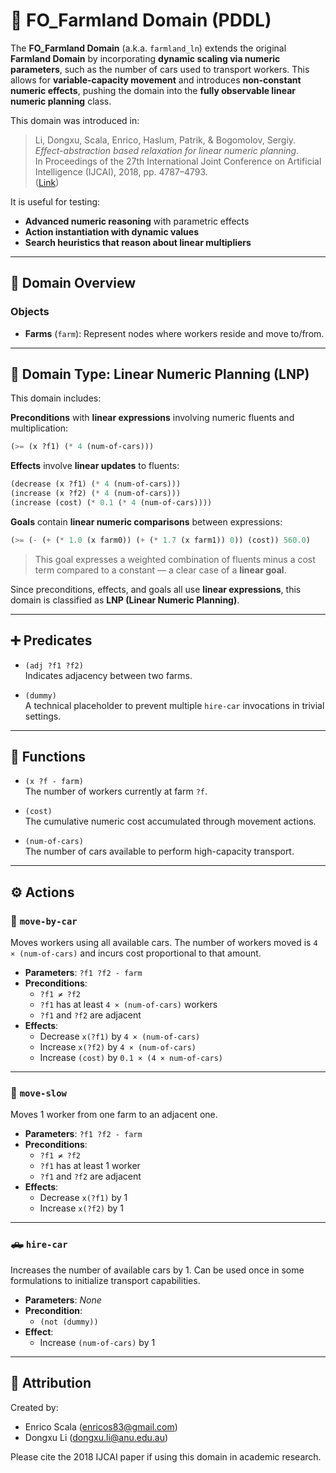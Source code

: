 # 🚜 FO_Farmland Domain (PDDL)

The **FO_Farmland Domain** (a.k.a. `farmland_ln`) extends the original **Farmland Domain** by incorporating **dynamic scaling via numeric parameters**, such as the number of cars used to transport workers. This allows for **variable-capacity movement** and introduces **non-constant numeric effects**, pushing the domain into the **fully observable linear numeric planning** class.

This domain was introduced in:

> Li, Dongxu, Scala, Enrico, Haslum, Patrik, & Bogomolov, Sergiy.  
> *Effect-abstraction based relaxation for linear numeric planning*.  
> In Proceedings of the 27th International Joint Conference on Artificial Intelligence (IJCAI), 2018, pp. 4787–4793.  
> ([Link](https://www.ijcai.org/proceedings/2018/0667.pdf))

It is useful for testing:
- **Advanced numeric reasoning** with parametric effects
- **Action instantiation with dynamic values**
- **Search heuristics that reason about linear multipliers**

---

## 📂 Domain Overview

### Objects

- **Farms** (`farm`): Represent nodes where workers reside and move to/from.

---

## 📌 Domain Type: Linear Numeric Planning (LNP)

This domain includes:

**Preconditions** with **linear expressions** involving numeric fluents and multiplication:
```lisp
(>= (x ?f1) (* 4 (num-of-cars)))
```

**Effects** involve **linear updates** to fluents:
```lisp
(decrease (x ?f1) (* 4 (num-of-cars)))
(increase (x ?f2) (* 4 (num-of-cars)))
(increase (cost) (* 0.1 (* 4 (num-of-cars))))
```

**Goals** contain **linear numeric comparisons** between expressions:
```lisp
(>= (- (+ (* 1.0 (x farm0)) (+ (* 1.7 (x farm1)) 0)) (cost)) 560.0)
```

> This goal expresses a weighted combination of fluents minus a cost term compared to a constant — a clear case of a **linear goal**.

Since preconditions, effects, and goals all use **linear expressions**, this domain is classified as **LNP (Linear Numeric Planning)**.

---

## ➕ Predicates

- `(adj ?f1 ?f2)`  
  Indicates adjacency between two farms.

- `(dummy)`  
  A technical placeholder to prevent multiple `hire-car` invocations in trivial settings.

---

## 🔢 Functions

- `(x ?f - farm)`  
  The number of workers currently at farm `?f`.

- `(cost)`  
  The cumulative numeric cost accumulated through movement actions.

- `(num-of-cars)`  
  The number of cars available to perform high-capacity transport.

---

## ⚙️ Actions

### 🚗 `move-by-car`
Moves workers using all available cars. The number of workers moved is `4 × (num-of-cars)` and incurs cost proportional to that amount.

- **Parameters**: `?f1 ?f2 - farm`
- **Preconditions**:
  - `?f1 ≠ ?f2`
  - `?f1` has at least `4 × (num-of-cars)` workers
  - `?f1` and `?f2` are adjacent
- **Effects**:
  - Decrease `x(?f1)` by `4 × (num-of-cars)`
  - Increase `x(?f2)` by `4 × (num-of-cars)`
  - Increase `(cost)` by `0.1 × (4 × num-of-cars)`

---

### 🐢 `move-slow`
Moves 1 worker from one farm to an adjacent one.

- **Parameters**: `?f1 ?f2 - farm`
- **Preconditions**:
  - `?f1 ≠ ?f2`
  - `?f1` has at least 1 worker
  - `?f1` and `?f2` are adjacent
- **Effects**:
  - Decrease `x(?f1)` by 1
  - Increase `x(?f2)` by 1

---

### 🛻 `hire-car`
Increases the number of available cars by 1. Can be used once in some formulations to initialize transport capabilities.

- **Parameters**: *None*
- **Precondition**:
  - `(not (dummy))`
- **Effect**:
  - Increase `(num-of-cars)` by 1

---

## 📧 Attribution

Created by:
- Enrico Scala (<enricos83@gmail.com>)
- Dongxu Li (<dongxu.li@anu.edu.au>)

Please cite the 2018 IJCAI paper if using this domain in academic research.

